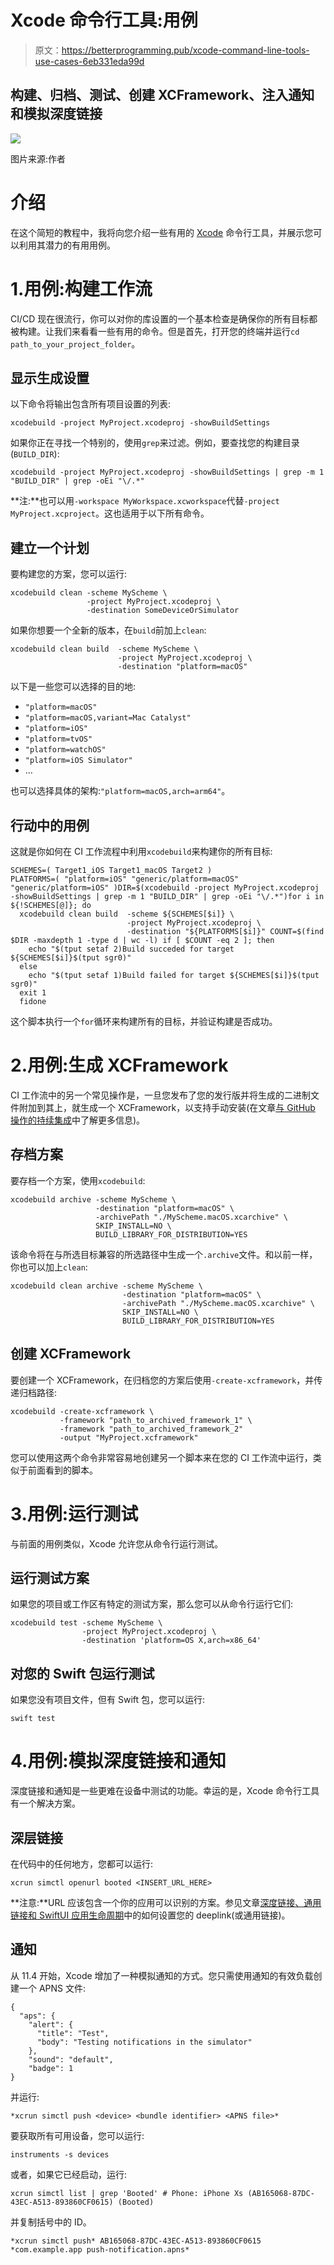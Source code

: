 # Xcode 命令行工具:用例

> 原文：<https://betterprogramming.pub/xcode-command-line-tools-use-cases-6eb331eda99d>

## 构建、归档、测试、创建 XCFramework、注入通知和模拟深度链接

![](img/e7834c1b6168a448fd6366d1a644f971.png)

图片来源:作者

# 介绍

在这个简短的教程中，我将向您介绍一些有用的 [Xcode](https://developer.apple.com/documentation/) 命令行工具，并展示您可以利用其潜力的有用用例。

# 1.用例:构建工作流

CI/CD 现在很流行，你可以对你的库设置的一个基本检查是确保你的所有目标都被构建。让我们来看看一些有用的命令。但是首先，打开您的终端并运行`cd path_to_your_project_folder`。

## 显示生成设置

以下命令将输出包含所有项目设置的列表:

```
xcodebuild -project MyProject.xcodeproj -showBuildSettings
```

如果你正在寻找一个特别的，使用`grep`来过滤。例如，要查找您的构建目录(`BUILD_DIR`):

```
xcodebuild -project MyProject.xcodeproj -showBuildSettings | grep -m 1 "BUILD_DIR" | grep -oEi "\/.*"
```

**注:**也可以用`-workspace MyWorkspace.xcworkspace`代替`-project MyProject.xcproject`。这也适用于以下所有命令。

## 建立一个计划

要构建您的方案，您可以运行:

```
xcodebuild clean -scheme MyScheme \
                 -project MyProject.xcodeproj \
                 -destination SomeDeviceOrSimulator
```

如果你想要一个全新的版本，在`build`前加上`clean`:

```
xcodebuild clean build  -scheme MyScheme \
                        -project MyProject.xcodeproj \
                        -destination "platform=macOS"
```

以下是一些您可以选择的目的地:

*   `"platform=macOS"`
*   `"platform=macOS,variant=Mac Catalyst"`
*   `"platform=iOS"`
*   `"platform=tvOS"`
*   `"platform=watchOS"`
*   `"platform=iOS Simulator"`
*   …

也可以选择具体的架构:`"platform=macOS,arch=arm64"`。

## 行动中的用例

这就是你如何在 CI 工作流程中利用`xcodebuild`来构建你的所有目标:

```
SCHEMES=( Target1_iOS Target1_macOS Target2 )
PLATFORMS=( "platform=iOS" "generic/platform=macOS" "generic/platform=iOS" )DIR=$(xcodebuild -project MyProject.xcodeproj -showBuildSettings | grep -m 1 "BUILD_DIR" | grep -oEi "\/.*")for i in ${!SCHEMES[@]}; do
  xcodebuild clean build  -scheme ${SCHEMES[$i]} \
                          -project MyProject.xcodeproj \
                          -destination "${PLATFORMS[$i]}" COUNT=$(find $DIR -maxdepth 1 -type d | wc -l) if [ $COUNT -eq 2 ]; then
    echo "$(tput setaf 2)Build succeded for target ${SCHEMES[$i]}$(tput sgr0)"
  else
    echo "$(tput setaf 1)Build failed for target ${SCHEMES[$i]}$(tput sgr0)"
  exit 1
  fidone
```

这个脚本执行一个`for`循环来构建所有的目标，并验证构建是否成功。

# 2.用例:生成 XCFramework

CI 工作流中的另一个常见操作是，一旦您发布了您的发行版并将生成的二进制文件附加到其上，就生成一个 XCFramework，以支持手动安装(在文章[与 GitHub 操作的持续集成](https://medium.com/better-programming/continuous-integration-with-github-actions-fccc5a339b75)中了解更多信息)。

## 存档方案

要存档一个方案，使用`xcodebuild`:

```
xcodebuild archive -scheme MyScheme \
                   -destination "platform=macOS" \
                   -archivePath "./MyScheme.macOS.xcarchive" \
                   SKIP_INSTALL=NO \
                   BUILD_LIBRARY_FOR_DISTRIBUTION=YES
```

该命令将在与所选目标兼容的所选路径中生成一个`.archive`文件。和以前一样，你也可以加上`clean`:

```
xcodebuild clean archive -scheme MyScheme \
                         -destination "platform=macOS" \
                         -archivePath "./MyScheme.macOS.xcarchive" \
                         SKIP_INSTALL=NO \
                         BUILD_LIBRARY_FOR_DISTRIBUTION=YES
```

## 创建 XCFramework

要创建一个 XCFramework，在归档您的方案后使用`-create-xcframework`，并传递归档路径:

```
xcodebuild -create-xcframework \
           -framework "path_to_archived_framework_1" \
           -framework "path_to_archived_framework_2"
           -output "MyProject.xcframework"
```

您可以使用这两个命令非常容易地创建另一个脚本来在您的 CI 工作流中运行，类似于前面看到的脚本。

# 3.用例:运行测试

与前面的用例类似，Xcode 允许您从命令行运行测试。

## 运行测试方案

如果您的项目或工作区有特定的测试方案，那么您可以从命令行运行它们:

```
xcodebuild test -scheme MyScheme \
                -project MyProject.xcodeproj \
                -destination 'platform=OS X,arch=x86_64'
```

## 对您的 Swift 包运行测试

如果您没有项目文件，但有 Swift 包，您可以运行:

```
swift test
```

# 4.用例:模拟深度链接和通知

深度链接和通知是一些更难在设备中测试的功能。幸运的是，Xcode 命令行工具有一个解决方案。

## 深层链接

在代码中的任何地方，您都可以运行:

```
xcrun simctl openurl booted <INSERT_URL_HERE>
```

**注意:**URL 应该包含一个你的应用可以识别的方案。参见文章[深度链接、通用链接和 SwiftUI 应用生命周期](https://medium.com/better-programming/deep-links-universal-links-and-the-swiftui-app-life-cycle-e98e38bcef6e#Setting-App-Deep-Links)中的如何设置您的 deeplink(或通用链接)。

## 通知

从 11.4 开始，Xcode 增加了一种模拟通知的方式。您只需使用通知的有效负载创建一个 APNS 文件:

```
{    
  "aps": {        
    "alert": {
      "title": "Test",
      "body": "Testing notifications in the simulator"
    },
    "sound": "default",
    "badge": 1
}
```

并运行:

```
*xcrun simctl push <device> <bundle identifier> <APNS file>*
```

要获取所有可用设备，您可以运行:

```
instruments -s devices
```

或者，如果它已经启动，运行:

```
xcrun simctl list | grep 'Booted' # Phone: iPhone Xs (AB165068-87DC-43EC-A513-893860CF0615) (Booted)
```

并复制括号中的 ID。

```
*xcrun simctl push* AB165068-87DC-43EC-A513-893860CF0615 *com.example.app push-notification.apns*
```